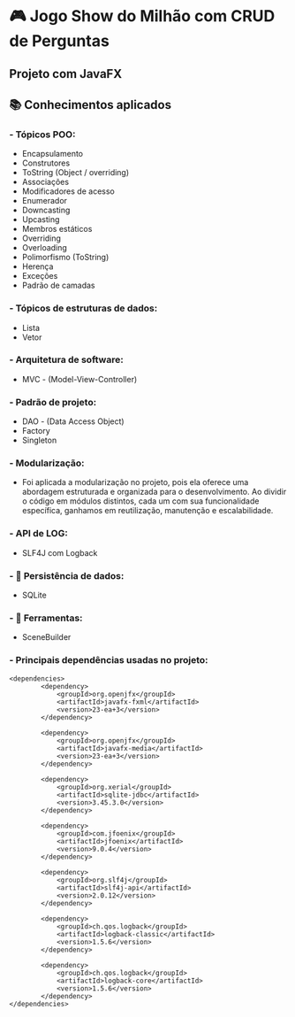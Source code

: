 # 🎮 Jogo Show do Milhão com CRUD de Perguntas
## Projeto com JavaFX

## 📚 Conhecimentos aplicados
### - **Tópicos POO:**
- Encapsulamento
- Construtores
- ToString (Object / overriding)
- Associações
- Modificadores de acesso
- Enumerador
- Downcasting
- Upcasting
- Membros estáticos
- Overriding
- Overloading
- Polimorfismo (ToString)
- Herença
- Exceções
- Padrão de camadas

### - **Tópicos de estruturas de dados:**
- Lista
- Vetor

### - **Arquitetura de software:**
- MVC - (Model-View-Controller)

### - **Padrão de projeto:**
- DAO - (Data Access Object)
- Factory
- Singleton

### - **Modularização:**
- Foi aplicada a modularização no projeto, pois ela oferece uma abordagem estruturada e organizada para o desenvolvimento. Ao dividir o código em módulos distintos, cada um com sua funcionalidade específica, ganhamos em reutilização, manutenção e escalabilidade.

### - **API de LOG:**
- SLF4J com Logback

### - **🎲 Persistência de dados:**
  * SQLite

### - **🔨 Ferramentas:**
- SceneBuilder

### - **Principais dependências usadas no projeto:**
```
<dependencies>
        <dependency>
            <groupId>org.openjfx</groupId>
            <artifactId>javafx-fxml</artifactId>
            <version>23-ea+3</version>
        </dependency>

        <dependency>
            <groupId>org.openjfx</groupId>
            <artifactId>javafx-media</artifactId>
            <version>23-ea+3</version>
        </dependency>

        <dependency>
            <groupId>org.xerial</groupId>
            <artifactId>sqlite-jdbc</artifactId>
            <version>3.45.3.0</version>
        </dependency>

        <dependency>
            <groupId>com.jfoenix</groupId>
            <artifactId>jfoenix</artifactId>
            <version>9.0.4</version>
        </dependency>

        <dependency>
            <groupId>org.slf4j</groupId>
            <artifactId>slf4j-api</artifactId>
            <version>2.0.12</version>
        </dependency>

        <dependency>
            <groupId>ch.qos.logback</groupId>
            <artifactId>logback-classic</artifactId>
            <version>1.5.6</version>
        </dependency>

        <dependency>
            <groupId>ch.qos.logback</groupId>
            <artifactId>logback-core</artifactId>
            <version>1.5.6</version>
        </dependency>
</dependencies>
```
